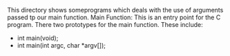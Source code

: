 This directory shows someprograms which deals with the use of arguments passed tp our main function.
Main Function: This is an entry point for the C program.
There two prototypes for the main function. These include:
- int main(void);
- int main(int argc, char *argv[]);
